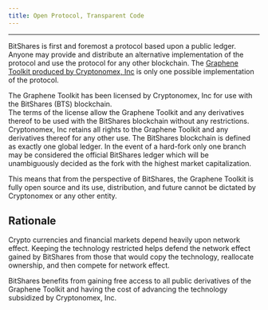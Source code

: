 ```yaml
---
title: Open Protocol, Transparent Code
---
```


--------
BitShares is first and foremost a protocol based upon a public ledger.  Anyone may provide and distribute
an alternative implementation of the protocol and use the protocol for any other blockchain.  The [Graphene
Toolkit produced by Cryptonomex, Inc](http://cryptonomex.com) is only one possible implementation of the protocol.

The Graphene Toolkit has been licensed by Cryptonomex, Inc for use with the BitShares (BTS) blockchain.   
The terms of the license allow the Graphene Toolkit and any derivatives thereof to be used with the BitShares 
blockchain without any restrictions.  Cryptonomex, Inc retains all rights to the Graphene Toolkit and any 
derivatives thereof for any other use.  The BitShares blockchain is defined as exactly one global ledger. In the
event of a hard-fork only one branch may be considered the official BitShares ledger which will be unambiguously
decided as the fork with the highest market capitalization.

This means that from the perspective of BitShares, the Graphene Toolkit is fully open source and its use, 
distribution, and future cannot be dictated by Cryptonomex or any other entity. 

## Rationale 

Crypto currencies and financial markets depend heavily upon network effect.  Keeping the technology restricted
helps defend the network effect gained by BitShares from those that would copy the technology, reallocate ownership,
and then compete for network effect.

BitShares benefits from gaining free access to all public derivatives of the Graphene Toolkit and having the cost of
advancing the technology subsidized by Cryptonomex, Inc.
